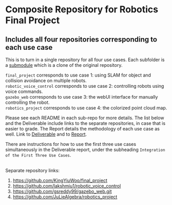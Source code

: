 # Composite Repository for Robotics Final Project
## Includes all four repositories corresponding to each use case

This is to turn in a single repository for all four use cases. Each subfolder is a [submodule](https://git-scm.com/book/en/v2/Git-Tools-Submodules) which is a clone of the original repository.   

`final_project` corresponds to use case 1: using SLAM for object and collision avoidance on multiple robots. \
`robotic_voice_control` corresponds to use case 2: controlling robots using voice commands. \
`gazebo_web` corresponds to use case 3: the webUI interface for manually controlling the robot. \
`robotics_project` corresponds to use case 4: the colorized point cloud map. 

Please see each README in each sub-repo for more details. The list below and the Deliverable include links to the separate repositories, in case that is easier to grade. The Report details the methodology of each use case as well. Link to [Deliverable](https://docs.google.com/document/d/1BvP3A6TscvI9IWH-7xo1sIda5NOz44Kcm6HQ_p17fkA/edit#) and to [Report](https://docs.google.com/document/d/1HYHzrBABwhQ5arZjzpRC4l4Nq4USkz0zM361vomXZdg/edit#).

There are instructions for how to use the first three use cases simultaneously in the Deliverable report, under the subheading `Integration of the First Three Use Cases`. 

\
Separate repository links: 
1. https://github.com/KingYiuWoo/final_project 
2. https://github.com/lakshmiu1/robotic_voice_control 
3. https://github.com/gsreddy99/gazebo_web.git 
4. https://github.com/JuLieAlgebra/robotics_project 